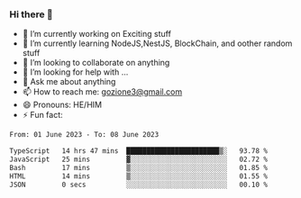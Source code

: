 ### Hi there 👋

<!--
**charlieScript/charlieScript** is a ✨ _special_ ✨ repository because its `README.md` (this file) appears on your GitHub profile.

Here are some ideas to get you started: -->

- 🔭 I’m currently working on Exciting stuff
- 🌱 I’m currently learning NodeJS,NestJS, BlockChain, and oother random stuff
- 👯 I’m looking to collaborate on anything
- 🤔 I’m looking for help with ...
- 💬 Ask me about anything
- 📫 How to reach me: gozione3@gmail.com
- 😄 Pronouns: HE/HIM
- ⚡ Fun fact: 
<!--START_SECTION:waka-->

```txt
From: 01 June 2023 - To: 08 June 2023

TypeScript   14 hrs 47 mins  ███████████████████████▒░   93.78 %
JavaScript   25 mins         ▓░░░░░░░░░░░░░░░░░░░░░░░░   02.72 %
Bash         17 mins         ▒░░░░░░░░░░░░░░░░░░░░░░░░   01.85 %
HTML         14 mins         ▒░░░░░░░░░░░░░░░░░░░░░░░░   01.55 %
JSON         0 secs          ░░░░░░░░░░░░░░░░░░░░░░░░░   00.10 %
```

<!--END_SECTION:waka-->
